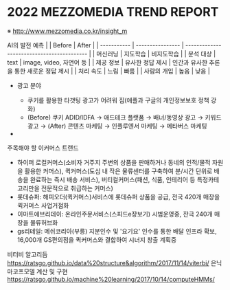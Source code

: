 # 2022 MEZZOMEDIA TREND REPORT
※ http://www.mezzomedia.co.kr/insight_m  

AI의 발전 예측
|             | Before             | After                                       |
| ----------- | ---------------- | ------------------------------------------ |
| 머신러닝    | 지도학습         | 비지도학습                                 |
| 분석 대상   | text             | image, video, 자연어 등                    |
| 제공 정보   | 유사한 정답 제시 | 인간과 유사한 추론을 통한 새로운 정답 제시 |
| 처리 속도   | 느림             | 빠름                                       |
| 사람의 개입 | 높음             | 낮음                                       |


* 광고 분야  
  - 쿠키를 활용한 타갯팅 광고가 어려워 짐(애플과 구글의 개인정보보호 정책 강화)  
  - (Before) 쿠키 ADID/IDFA → 애드테크 플랫폼 → 배너/동영상 광고 → 키워드 광고 → (After) 콘텐츠 마케팅 → 인플루엔서 마케팅 → 메타버스 마케팅  
    
* 


주목해야 할 이커머스 트랜드  
- 하이퍼 로컬커머스(소비자 거주지 주변의 상품을 판매하거나 동네의 인적/물적 자원을 활용한 커머스), 퀵커머스(도심 내 작은 물류센터를 구축하여 분/시간 단위로 배송을 완료하는 즉시 배송 서비스), 버티컬커머스(패션, 식품, 인테리어 등 특정카테고리만을 전문적으로 취급하는 커머스)  
- 롯데슈퍼: 해피오더(퀵커머스)서비스에 롯데슈퍼 상품을 공급, 전국 420개 매장을 퀵커머스 사업거점화
- 이마트에브리데이: 온라인주문서비스(스피드e장보기) 시범운영중, 잔극 240개 매장을 물류허브화
- gs리테일: 메쉬코리아(부릉) 지분인수 및 '요기요' 인수를 통한 배달 인프라 확보, 16,000개 GS편의점을 퀵커머스와 결합하여 시너지 창출 계획중
  
비터비 알고리듬 <https://ratsgo.github.io/data%20structure&algorithm/2017/11/14/viterbi/>
은닉마코프모델 계산 및 구현 <https://ratsgo.github.io/machine%20learning/2017/10/14/computeHMMs/> 
